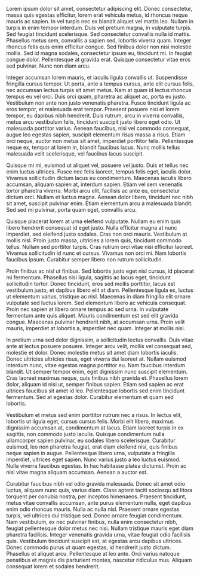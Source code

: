 Lorem ipsum dolor sit amet, consectetur adipiscing elit. Donec consectetur, massa quis egestas efficitur, lorem erat vehicula metus, id rhoncus neque mauris ac sapien. In vel turpis nec ex blandit aliquet vel mattis leo. Nullam in turpis in enim tempor interdum. Duis vel pretium magna, in vulputate turpis. Sed feugiat tincidunt scelerisque. Sed consectetur convallis nulla id mattis. Phasellus metus sem, convallis a sapien sed, lobortis viverra quam. Integer rhoncus felis quis enim efficitur congue. Sed finibus dolor non nisi molestie mollis. Sed id magna sodales, consectetur ipsum eu, tincidunt mi. In feugiat congue dolor. Pellentesque at gravida erat. Quisque consectetur vitae eros sed pulvinar. Nunc non diam arcu.

Integer accumsan lorem mauris, et iaculis ligula convallis ut. Suspendisse fringilla cursus tempor. Ut porta, ante a tempus cursus, ante elit cursus felis, nec accumsan lectus turpis sit amet metus. Nam at quam id lectus rhoncus tempus eu vel orci. Duis orci quam, pharetra ac aliquet ac, porta eu justo. Vestibulum non ante non justo venenatis pharetra. Fusce tincidunt ligula ac eros tempor, et malesuada erat tempor. Praesent posuere nisi et lorem tempor, eu dapibus nibh hendrerit. Duis rutrum, arcu in viverra convallis, metus arcu vestibulum felis, tincidunt suscipit justo libero eget odio. Ut malesuada porttitor varius. Aenean faucibus, nisi vel commodo consequat, augue leo egestas sapien, suscipit elementum risus massa a risus. Etiam orci neque, auctor non metus sit amet, imperdiet porttitor felis. Pellentesque neque ex, tempor at lorem in, blandit faucibus lacus. Nunc mollis tellus malesuada velit scelerisque, vel faucibus lacus suscipit.

Quisque mi mi, euismod ut aliquet vel, posuere vel justo. Duis et tellus nec enim luctus ultrices. Fusce nec felis laoreet, tempus felis eget, iaculis dolor. Vivamus sollicitudin dictum lacus eu condimentum. Maecenas iaculis libero accumsan, aliquam sapien at, interdum sapien. Etiam vel sem venenatis tortor pharetra viverra. Morbi arcu elit, facilisis ac ante eu, consectetur dictum orci. Nullam et luctus magna. Aenean dolor libero, tincidunt nec nibh sit amet, suscipit pulvinar enim. Etiam elementum arcu a malesuada blandit. Sed sed mi pulvinar, porta quam eget, convallis arcu.

Quisque placerat lorem at urna eleifend vulputate. Nullam eu enim quis libero hendrerit consequat id eget justo. Nulla efficitur magna at nunc imperdiet, sed eleifend justo sodales. Cras non orci mauris. Vestibulum at mollis nisl. Proin justo massa, ultricies a lorem quis, tincidunt commodo tellus. Nullam sed porttitor turpis. Cras rutrum orci vitae nisi efficitur laoreet. Vivamus sollicitudin id nunc et cursus. Vivamus non orci mi. Nam lobortis faucibus ipsum. Curabitur semper libero non rutrum sollicitudin.

Proin finibus ac nisl ut finibus. Sed lobortis justo eget nisl cursus, id placerat mi fermentum. Phasellus nisi ligula, sagittis ac lacus eget, tincidunt sollicitudin tortor. Donec tincidunt, eros sed mollis porttitor, lacus est vestibulum justo, et dapibus libero elit at diam. Pellentesque ligula ex, luctus ut elementum varius, tristique ac nisl. Maecenas in diam fringilla elit ornare vulputate sed luctus lorem. Sed elementum libero ac vehicula consequat. Proin nec sapien at libero ornare tempus ac sed urna. In vulputate fermentum ante quis aliquet. Mauris condimentum est sed elit gravida congue. Maecenas pulvinar hendrerit nibh, at accumsan urna. Proin velit mauris, imperdiet at lobortis a, imperdiet nec quam. Integer at mollis nisi.

In pretium urna sed dolor dignissim, a sollicitudin lectus convallis. Duis vitae ante at lectus posuere posuere. Integer arcu velit, mollis vel consequat sed, molestie et dolor. Donec molestie metus sit amet diam lobortis iaculis. Donec ultricies ultricies risus, eget viverra dui laoreet at. Nullam euismod interdum nunc, vitae egestas magna porttitor eu. Nam faucibus interdum blandit. Ut semper tempor enim, eget dignissim nunc suscipit elementum. Cras laoreet maximus neque, quis finibus nibh gravida et. Phasellus lorem dolor, aliquam id nisi ut, semper finibus sapien. Etiam sed sapien ac erat ultrices faucibus sit amet id leo. Pellentesque lobortis sed enim tincidunt fermentum. Sed at egestas dolor. Curabitur elementum et quam sed lobortis.

Vestibulum et metus sed enim porttitor rutrum nec a risus. In lectus elit, lobortis ut ligula eget, cursus cursus felis. Morbi elit libero, maximus dignissim accumsan at, condimentum at lacus. Etiam laoreet turpis in ex sagittis, non commodo justo iaculis. Quisque condimentum nulla ullamcorper sapien pulvinar, eu sodales libero scelerisque. Curabitur euismod, leo non pharetra feugiat, erat diam eleifend nisi, quis finibus neque sapien in augue. Pellentesque libero urna, vulputate a fringilla imperdiet, ultrices eget sapien. Nunc varius justo a leo luctus euismod. Nulla viverra faucibus egestas. In hac habitasse platea dictumst. Proin ac nisl vitae magna aliquam accumsan. Aenean a auctor est.

Curabitur faucibus nibh vel odio gravida malesuada. Donec sit amet odio luctus, aliquam nunc quis, varius diam. Class aptent taciti sociosqu ad litora torquent per conubia nostra, per inceptos himenaeos. Praesent tincidunt, metus vitae convallis accumsan, ante purus elementum nulla, eget dapibus enim odio rhoncus mauris. Nulla ac nulla nisl. Praesent ornare egestas turpis, vel ultrices dui tristique sed. Donec ornare feugiat condimentum. Nam vestibulum, ex nec pulvinar finibus, nulla enim consectetur nibh, feugiat pellentesque dolor metus nec nisi. Nullam tristique mauris eget diam pharetra facilisis. Integer venenatis gravida urna, vitae feugiat odio facilisis quis. Vestibulum tincidunt suscipit est, at egestas arcu dapibus ultrices. Donec commodo purus ut quam egestas, id hendrerit justo dictum. Phasellus et aliquet arcu. Pellentesque at leo ante. Orci varius natoque penatibus et magnis dis parturient montes, nascetur ridiculus mus. Aliquam consequat lorem et sodales hendrerit.
